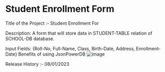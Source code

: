 # Student Enrollment Form
Title of the Project :- Student Enrollment For

Description:
A form that will store data in STUDENT-TABLE relation of SCHOOL-DB database.

Input Fields: {Roll-No, Full-Name, Class, Birth-Date, Address, Enrollment-Date}
Benefits of using JsonPowerDB
![image](https://user-images.githubusercontent.com/56032074/211191155-6d213605-5a68-4d9a-a9b0-eba7431f15a6.png)

Release History :-
08/01/2023
